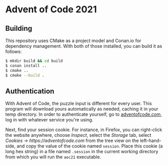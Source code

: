 Advent of Code 2021
===================

Building
--------

This repository uses CMake as a project model and Conan.io for dependency management. With both of those installed, you
can build it as follows:

```bash
$ mkdir build && cd build
$ conan install ..
$ cmake ..
$ cmake --build .
```

Authentication
--------------

With Advent of Code, the puzzle input is different for every user. This program will download yours automatically as
needed, caching it in your temp directory. In order to authenticate yourself, go
to [adventofcode.com](https://adventofcode.com/), log in with whatever service you're using.

Next, find your session cookie. For instance, in Firefox, you can right-click the website anywhere, choose _Inspect_,
select the _Storage_ tab, select _Cookies → https://adventofcode.com_ from the tree view on the left-hand-side, and copy
the value of the cookie named `session`. Place this cookie (a long hex string) in a file named `.session` in the current
working directory from which you will run the `aoc21` executable.
